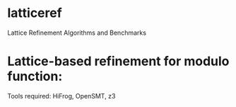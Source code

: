 # latticeref
Lattice Refinement Algorithms and Benchmarks

Lattice-based refinement for modulo function:
=============================================
Tools required: HiFrog, OpenSMT, z3

